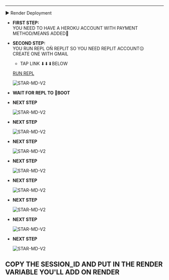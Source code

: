

---

▶ Render Deployment
- **FIRST STEP:**  
  YOU NEED TO HAVE A HEROKU ACCOUNT WITH PAYMENT METHOD/MEANS ADDED🤝
  
- **SECOND STEP:**  
  YOU RUN REPL OÑ REPLIT SO YOU NEED REPLIT ACCOUNT😑  
  CREATE ONE WITH GMAIL  
  - TAP LINK ⬇⬇⬇BELOW
  
  [RUN REPL](https://replit.com/@Xcelsama/STAR-BOT-PAIRr?s=app)

  ![STAR-MD-V2](https://i.imgur.com/f7T9ixY.jpeg)

- **WAIT FOR REPL TO 👢BOOT**

- **NEXT STEP**

  ![STAR-MD-V2](https://i.imgur.com/ttVdQZd.jpeg)

- **NEXT STEP**

  ![STAR-MD-V2](https://i.imgur.com/uinDwsA.jpeg)

- **NEXT STEP**

  ![STAR-MD-V2](https://i.imgur.com/EURpO3Q.jpeg)

- **NEXT STEP**

  ![STAR-MD-V2](https://i.imgur.com/9qwyT1e.jpeg)

- **NEXT STEP**

  ![STAR-MD-V2](https://i.imgur.com/zDrmhic.jpeg)

- **NEXT STEP**

  ![STAR-MD-V2](https://i.imgur.com/5iCVaYb.jpeg)

- **NEXT STEP**

  ![STAR-MD-V2](https://i.imgur.com/JjHAT1h.jpeg)

- **NEXT STEP**

  ![STAR-MD-V2](https://i.imgur.com/zlSfhZb.jpeg)

COPY THE SESSION_ID AND PUT IN THE RENDER VARIABLE YOU'LL ADD ON RENDER
---

